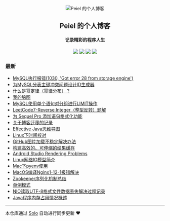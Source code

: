 <p align="center"><img alt="Peiel 的个人博客" src="https://static.b3log.org/images/brand/solo-128.png"></p><h2 align="center">
Peiel 的个人博客
</h2>

<h4 align="center">记录精彩的程序人生</h4>
<p align="center"><a title="Peiel 的个人博客" target="_blank" href="https://github.com/peiel/solo-blog"><img src="https://img.shields.io/github/last-commit/peiel/solo-blog.svg?style=flat-square&color=FF9900"></a>
<a title="GitHub repo size in bytes" target="_blank" href="https://github.com/peiel/solo-blog"><img src="https://img.shields.io/github/repo-size/peiel/solo-blog.svg?style=flat-square"></a>
<a title="Solo Version" target="_blank" href="https://github.com/88250/solo/releases"><img src="https://img.shields.io/badge/solo-4.3.1-f1e05a.svg?style=flat-square&color=blueviolet"></a>
<a title="Hits" target="_blank" href="https://github.com/88250/hits"><img src="https://hits.b3log.org/peiel/solo-blog.svg"></a></p>

### 最新

* [MySQL执行报错(1030, 'Got error 28 from storage engine')](https://www.peiel.com/articles/2020/08/11/1597116561256.html)
* [为MySQL分表主键冲突问题设计ID生成器](https://www.peiel.com/articles/2020/07/24/1595575419085.html)
* [什么是幂定律（幂律分布）？](https://www.peiel.com/articles/2020/07/22/1595400580909.html)
* [我的脑图](https://www.peiel.com/articles/2020/07/21/1595297643872.html)
* [MySQL使用单个语句对分组进行LIMIT操作](https://www.peiel.com/articles/2020/07/20/1595231626066.html)
* [LeetCode7-Reverse Integer（整型反转）题解](https://www.peiel.com/articles/2020/07/10/1594374522975.html)
* [为 Sequel Pro 添加语句格式化功能](https://www.peiel.com/articles/2020/07/10/1594373433242.html)
* [关于博客迁移的记录](https://www.peiel.com/articles/2020/07/10/1594372897661.html)
* [Effective Java思维导图](https://www.peiel.com/articles/2020/07/10/1594364697477.html)
* [Linux下时间校对](https://www.peiel.com/articles/2020/07/10/1594364696535.html)
* [GitHub图片加载不稳定解决办法](https://www.peiel.com/articles/2020/07/10/1594364695772.html)
* [构建高效的、可伸缩的结果缓存](https://www.peiel.com/articles/2020/07/10/1594364695469.html)
* [Android Studio Rendering Problems](https://www.peiel.com/articles/2020/07/10/1594364695148.html)
* [Linux网络IO模型简介](https://www.peiel.com/articles/2020/07/10/1594364694020.html)
* [Mac下pyenv使用](https://www.peiel.com/articles/2020/07/10/1594364693462.html)
* [MacOS编译Nginx1-12-1报错解决](https://www.peiel.com/articles/2020/07/10/1594364690178.html)
* [Zookeeper序列化机制总结](https://www.peiel.com/articles/2020/07/10/1594364689667.html)
* [单例模式](https://www.peiel.com/articles/2020/07/10/1594364689358.html)
* [NIO读取UTF-8格式文件数据丢失解决过程记录](https://www.peiel.com/articles/2020/07/10/1594364687358.html)
* [Java程序内存占用情况概述](https://www.peiel.com/articles/2020/07/10/1594364686596.html)



---

本仓库通过 [Solo](https://github.com/88250/solo) 自动进行同步更新 ❤️ 